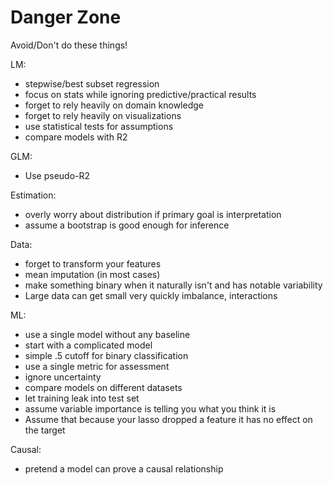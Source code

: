 # Danger Zone


Avoid/Don't do these things!


LM:
- stepwise/best subset regression
- focus on stats while ignoring predictive/practical results
- forget to rely heavily on domain knowledge
- forget to rely heavily on visualizations
- use statistical tests for assumptions
- compare models with R2

GLM:
- Use pseudo-R2

Estimation:
- overly worry about distribution if primary goal is interpretation
- assume a bootstrap is good enough for inference

Data:
- forget to transform your features
- mean imputation (in most cases)
- make something binary when it naturally isn't and has notable variability
- Large data can get small very quickly imbalance, interactions

ML:
- use a single model without any baseline
- start with a complicated model
- simple .5 cutoff for binary classification
- use a single metric for assessment
- ignore uncertainty
- compare models on different datasets
- let training leak into test set
- assume variable importance is telling you what you think it is
- Assume that because your lasso dropped a feature it has no effect on the target

Causal:
- pretend a model can prove a causal relationship
